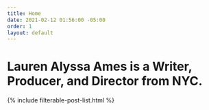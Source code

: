 ```yaml
---
title: Home
date: 2021-02-12 01:56:00 -05:00
order: 1
layout: default
---
```


<div class="home">

  <h1 class="heading-1 page-heading">Lauren Alyssa Ames is a Writer, Producer, and Director from NYC.</h1>

  {% include filterable-post-list.html %}

</div>
